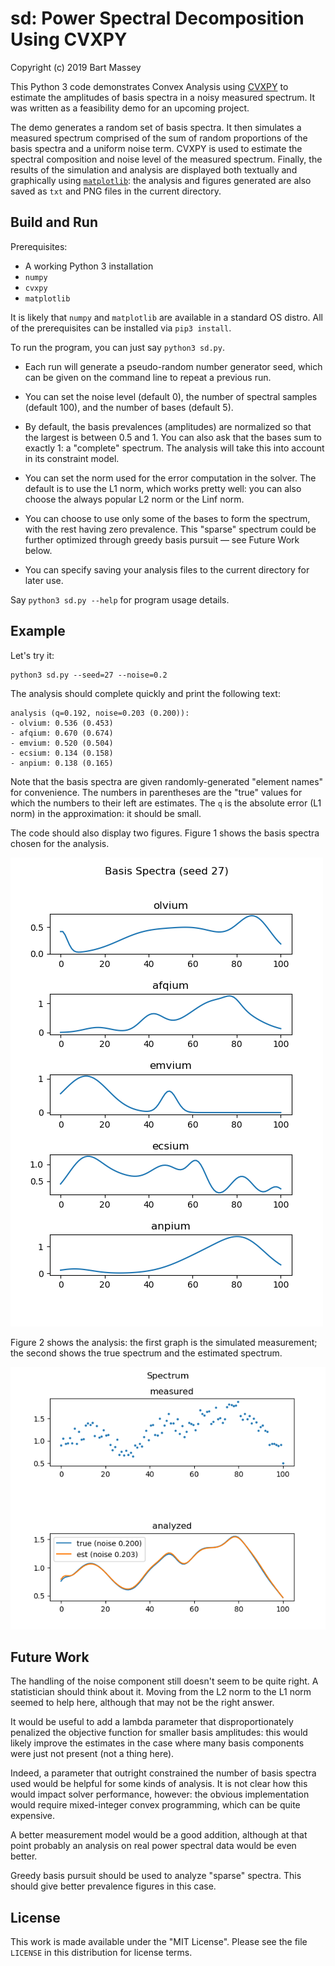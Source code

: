 # sd: Power Spectral Decomposition Using CVXPY
Copyright (c) 2019 Bart Massey

This Python 3 code demonstrates Convex Analysis using
[CVXPY](https://www.cvxpy.org) to estimate the amplitudes of
basis spectra in a noisy measured spectrum. It was written
as a feasibility demo for an upcoming project.

The demo generates a random set of basis spectra. It then
simulates a measured spectrum comprised of the sum of random
proportions of the basis spectra and a uniform noise term.
CVXPY is used to estimate the spectral composition and noise
level of the measured spectrum. Finally, the results of the
simulation and analysis are displayed both textually and
graphically using [`matplotlib`](https://matplotlib.org):
the analysis and figures generated are also saved as `txt`
and PNG files in the current directory.

## Build and Run

Prerequisites:

* A working Python 3 installation
* `numpy`
* `cvxpy`
* `matplotlib`

It is likely that `numpy` and `matplotlib` are available in
a standard OS distro. All of the prerequisites can be
installed via `pip3 install`.

To run the program, you can just say `python3 sd.py`.

* Each run will generate a pseudo-random number generator
  seed, which can be given on the command line to repeat a
  previous run.

* You can set the noise level (default 0), the number of
  spectral samples (default 100), and the number of bases
  (default 5).

* By default, the basis prevalences (amplitudes) are
  normalized so that the largest is between 0.5 and 1.  You
  can also ask that the bases sum to exactly 1: a "complete"
  spectrum. The analysis will take this into account in its
  constraint model.

* You can set the norm used for the error computation in the
  solver. The default is to use the L1 norm, which works
  pretty well: you can also choose the always popular L2
  norm or the Linf norm.

* You can choose to use only some of the bases to form the
  spectrum, with the rest having zero prevalence. This
  "sparse" spectrum could be further optimized through
  greedy basis pursuit — see Future Work below.

* You can specify saving your analysis files to the current
  directory for later use.

Say `python3 sd.py --help` for program usage details.

## Example

Let's try it:

    python3 sd.py --seed=27 --noise=0.2

The analysis should complete quickly and print the following
text:

```
analysis (q=0.192, noise=0.203 (0.200)):
- olvium: 0.536 (0.453)
- afqium: 0.670 (0.674)
- emvium: 0.520 (0.504)
- ecsium: 0.134 (0.158)
- anpium: 0.138 (0.165)
```

Note that the basis spectra are given randomly-generated
"element names" for convenience. The numbers in parentheses
are the "true" values for which the numbers to their left
are estimates. The `q` is the absolute error (L1 norm) in
the approximation: it should be small.

The code should also display two figures. Figure 1 shows the
basis spectra chosen for the analysis.

![Basis Spectra](example/basis-27.png)

Figure 2 shows the analysis: the first graph is the
simulated measurement; the second shows the true spectrum
and the estimated spectrum.

![Analysis](example/spectrum-27.png)

## Future Work

The handling of the noise component still doesn't seem to be
quite right. A statistician should think about it. Moving
from the L2 norm to the L1 norm seemed to help here,
although that may not be the right answer.

It would be useful to add a lambda parameter that
disproportionately penalized the objective function for
smaller basis amplitudes: this would likely improve the
estimates in the case where many basis components were just
not present (not a thing here).

Indeed, a parameter that outright constrained the number of
basis spectra used would be helpful for some kinds of
analysis. It is not clear how this would impact solver
performance, however: the obvious implementation would
require mixed-integer convex programming, which can be quite
expensive.

A better measurement model would be a good addition,
although at that point probably an analysis on real power
spectral data would be even better.

Greedy basis pursuit should be used to analyze "sparse"
spectra. This should give better prevalence figures in this
case.

## License

This work is made available under the "MIT License". Please
see the file `LICENSE` in this distribution for license
terms.
